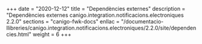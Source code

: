 +++
date        = "2020-12-12"
title       = "Dependències externes"
description = "Dependències externes canigo.integration.notificacions.electroniques 2.2.0"
sections    = "canigo-fwk-docs"
enllac		= "/documentacio-llibreries/canigo.integration.notificacions.electroniques/2.2.0/site/dependencies.html"
weight		= 6
+++
